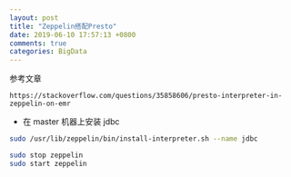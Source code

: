 ```yaml
---
layout: post
title: "Zeppelin搭配Presto"
date: 2019-06-10 17:57:13 +0800
comments: true
categories: BigData
---
```

参考文章

``https://stackoverflow.com/questions/35858606/presto-interpreter-in-zeppelin-on-emr``

- 在 master 机器上安装 jdbc
```sh
sudo /usr/lib/zeppelin/bin/install-interpreter.sh --name jdbc
```

```sh
sudo stop zeppelin
sudo start zeppelin
```
